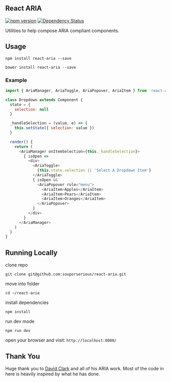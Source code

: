 ## React ARIA

[![npm version](https://badge.fury.io/js/react-aria.svg)](https://badge.fury.io/js/react-aria)
[![Dependency Status](https://david-dm.org/souporserious/react-aria.svg)](https://david-dm.org/souporserious/react-aria)

Utilities to help compose ARIA compliant components.

## Usage

`npm install react-aria --save`

`bower install react-aria --save`

### Example

```js
import { AriaManager, AriaToggle, AriaPopover, AriaItem } from 'react-aria'

class Dropdown extends Component {
  state = {
    selection: null
  }

  _handleSelection = (value, e) => {
    this.setState({ selection: value })
  }

  render() {
    return (
      <AriaManager onItemSelection={this._handleSelection}>
        { isOpen =>
          <div>
            <AriaToggle>
              {this.state.selection || 'Select A Dropdown Item'}
            </AriaToggle>
            { isOpen &&
              <AriaPopover role="menu">
                <AriaItem>Apples</AriaItem>
                <AriaItem>Pears</AriaItem>
                <AriaItem>Oranges</AriaItem>
              </AriaPopover>
            }
          </div>
        }
      </AriaManager>
    )
  }
}
```

## Running Locally

clone repo

`git clone git@github.com:souporserious/react-aria.git`

move into folder

`cd ~/react-aria`

install dependencies

`npm install`

run dev mode

`npm run dev`

open your browser and visit: `http://localhost:8080/`

## Thank You

Huge thank you to [David Clark](https://github.com/davidtheclark) and all of his ARIA work. Most of the code in here is heavily inspired by what he has done.
